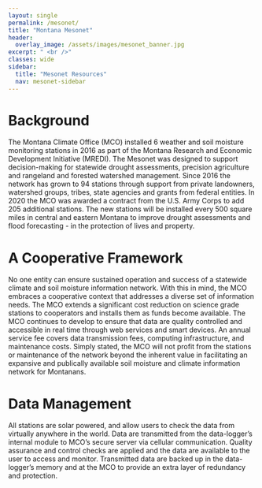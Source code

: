 ```yaml
---
layout: single
permalink: /mesonet/
title: "Montana Mesonet"
header:
  overlay_image: /assets/images/mesonet_banner.jpg
excerpt: " <br />"
classes: wide
sidebar:
  title: "Mesonet Resources"
  nav: mesonet-sidebar
---
```


# Background
The Montana Climate Office (MCO) installed 6 weather and soil moisture monitoring stations in 2016 as part of the Montana Research and Economic Development Initiative (MREDI). The Mesonet was designed to support decision-making for statewide drought assessments, precision agriculture and rangeland and forested watershed management. Since 2016 the network has grown to 94 stations through support from private landowners, watershed groups, tribes, state agencies and grants from federal entities. In 2020 the MCO was awarded a contract from the U.S. Army Corps to add 205 additional stations. The new stations will be installed every 500 square miles in central and eastern Montana to improve drought assessments and flood forecasting - in the protection of lives and property.

# A Cooperative Framework
No one entity can ensure sustained operation and success of a statewide climate and soil moisture information network. With this in mind, the MCO embraces a cooperative context that addresses a diverse set of information needs. The MCO extends a significant cost reduction on science grade stations to cooperators and installs them as funds become available. The MCO continues to develop to ensure that data are quality controlled and accessible in real time through web services and smart devices. An annual service fee covers data transmission fees, computing infrastructure, and maintenance costs. Simply stated, the MCO will not profit from the stations or maintenance of the network beyond the inherent value in facilitating an expansive and publically available soil moisture and climate information network for Montanans.

# Data Management
All stations are solar powered, and allow users to check the data from virtually anywhere in the world. Data are transmitted from the data-logger’s internal module to MCO’s secure server via cellular communication. Quality assurance and control checks are applied and the data are available to the user to access and monitor. Transmitted data are backed up in the data-logger’s memory and at the MCO to provide an extra layer of redundancy and protection.

<!-- # Contact
## Montana Mesonet Manager
Kevin Hyde <br />
W.A. Franke College of Forestry and Conservation <br />
University of Montana <br />
32 Campus Drive <br />
Missoula, MT 59812-5076 <br />
Phone: 406-546-2109 <br />
Email: [kevin.hyde@umontana.edu](mailto:kevin.hyde@umontana.edu) -->